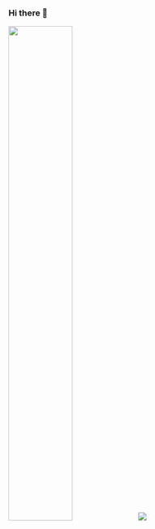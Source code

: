 ### Hi there 👋
<p align="center>
  <img height="50%" width="auto" src ="https://github-readme-stats.vercel.app/api?username=mathyasp&show_icons=true&count_private=true&theme=darcula&hide_border=true&hide=issues,contribs&bg_color=00000000">
  <img height="50%" width="auto" src ="https://github-readme-stats.vercel.app/api/top-langs/?username=mathyasp&layout=compact&hide_border=true&theme=darcula&bg_color=00000000&langs_count=6&hide=jupyter%20notebook,tex,css,php&exclude_repo=Pacman-AI">
  <img src ="https://github-readme-streak-stats.herokuapp.com?user=mathyasp&theme=darcula&hide_border=true&background=FFFFFF00">
</p>
